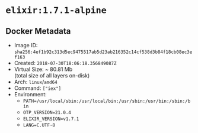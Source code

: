 # `elixir:1.7.1-alpine`

## Docker Metadata

- Image ID: `sha256:4ef1b92c313d5ec9475517ab5d23ab216352c14cf538d3b84f18cb08ec3ef163`
- Created: `2018-07-30T18:06:18.356849087Z`
- Virtual Size: ~ 80.81 Mb  
  (total size of all layers on-disk)
- Arch: `linux`/`amd64`
- Command: `["iex"]`
- Environment:
  - `PATH=/usr/local/sbin:/usr/local/bin:/usr/sbin:/usr/bin:/sbin:/bin`
  - `OTP_VERSION=21.0.4`
  - `ELIXIR_VERSION=v1.7.1`
  - `LANG=C.UTF-8`

